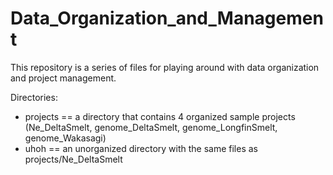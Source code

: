 # Data_Organization_and_Management

This repository is a series of files for playing around with data organization and project management. 

Directories:
* projects == a directory that contains 4 organized sample projects (Ne_DeltaSmelt, genome_DeltaSmelt, genome_LongfinSmelt, genome_Wakasagi)
* uhoh	 == an unorganized directory with the same files as projects/Ne_DeltaSmelt
